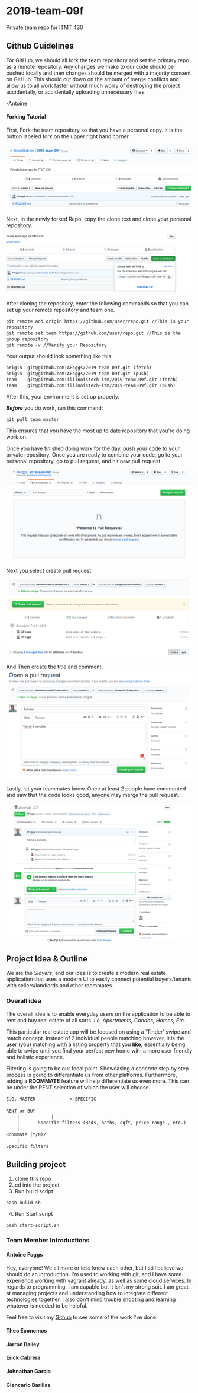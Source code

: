 # 2019-team-09f

Private team repo for ITMT 430

## Github Guidelines

For GitHub, we should all fork the team repository and set the primary repo as a remote repository. Any changes we make to our code should be pushed locally and then changes should be merged with a majority consent on GitHub. This should cut down on the amount of merge conflicts and allow us to all work faster without much worry of destroying the project accidentally, or accidentally uploading unnecessary files.

-Antoine

#### Forking Tutorial

First, Fork the team repository so that you have a personal copy. It is the button labeled fork on the upper right hand corner.

![Image of Where to Fork](images/fork.png)

Next, in the newly forked Repo, copy the clone text and clone your personal repository.

![Image of Where to clone](images/clone.png)

After cloning the repository, enter the following commands so that you can set up your remote repository and team one.

```
git remote add origin https://github.com/user/repo.git //This is your repository
git remote set team https://github.com/user/repo.git //This is the group repository
git remote -v //Verify your Repository
```

Your output should look something like this.

```
origin	git@github.com:AFoggs/2019-team-09f.git (fetch)
origin	git@github.com:AFoggs/2019-team-09f.git (push)
team	git@github.com:illinoistech-itm/2019-team-09f.git (fetch)
team	git@github.com:illinoistech-itm/2019-team-09f.git (push)
```

After this, your environment is set up properly.

**_Before_** you do work, run this command:

```
git pull team master
```

This ensures that you have the most up to date repository that you're doing work on.

Once you have finished doing work for the day, push your code to your private repository. Once you are ready to combine your code, go to your personal repository, go to pull request, and hit new pull request.

![Image of Where to do pull request](images/pull.png)

Next you select create pull request

![Second image of Where to do pull request](images/secondpull.png)

And Then create the title and comment.
![Third image of Where to do pull request](images/thirdpull.png)

Lastly, let your teammates know. Once at least 2 people have commented and saw that the code looks good, anyone may merge the pull request.

![Image of Where to merge pull request](images/merge.png)

## Project Idea & Outline

We are the _Slayers_, and our idea is to create a modern real estate application that uses a modern UI to easily connect potential buyers/tenants with sellers/landlords and other roommates.

### Overall idea

The overall idea is to enable everyday users on the application to be able to rent and buy real estate of all sorts. _i.e. Apartments, Condos, Homes, Etc._

This particular real estate app will be focused on using a 'Tinder' swipe and match concept. Instead of 2 individual people matching however, it is the user (you) matching with a listing property that you **like,** essentially being able to swipe until you find your perfect new home with a more user friendly and holistic experience.

Filtering is going to be our focal point. Showcasing a concrete step by step process is going to differentiate us from other platforms. Furthermore, adding a **ROOMMATE** feature will help differentiate us even more. This can be under the RENT selection of which the user will choose.

```
E.G. MASTER ------------> SPECIFIC

RENT or BUY
    |            |
    |       Specific filters (Beds, baths, sqft, price range , etc.)
    |
Roommate (Y/N)?
    |
Specific filters
```

## Building project

1. clone this repo
2. cd into the project
3. Run build script

```
bash bulid.sh
```

4. Run Start script

```
bash start-script.sh
```

### Team Member Introductions

#### Antoine Foggs

Hey, everyone! We all more or less know each other, but I still believe we should do an introduction. I'm used to working with git, and I have some experience working with vagrant already, as well as some cloud services. In regards to programming, I am capable but it isn't my strong suit. I am great at managing projects and understanding how to integrate different technologies together. I also don't mind trouble shooting and learning whatever is needed to be helpful.

Feel free to visit my [Github](http://www.github.com/Afoggs) to see some of the work I've done.

#### Theo Economos

#### Jarron Bailey

#### Erick Cabrera

#### Johnathan Garcia

#### Giancarlo Barillas
